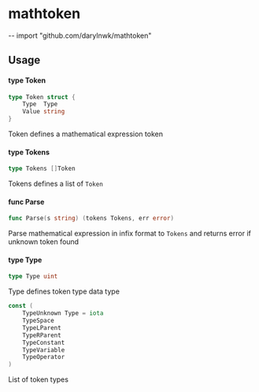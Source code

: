 # mathtoken
--
    import "github.com/darylnwk/mathtoken"


## Usage

#### type Token

```go
type Token struct {
	Type  Type
	Value string
}
```

Token defines a mathematical expression token

#### type Tokens

```go
type Tokens []Token
```

Tokens defines a list of `Token`

#### func  Parse

```go
func Parse(s string) (tokens Tokens, err error)
```
Parse mathematical expression in infix format to `Tokens` and returns error if
unknown token found

#### type Type

```go
type Type uint
```

Type defines token type data type

```go
const (
	TypeUnknown Type = iota
	TypeSpace
	TypeLParent
	TypeRParent
	TypeConstant
	TypeVariable
	TypeOperator
)
```
List of token types
